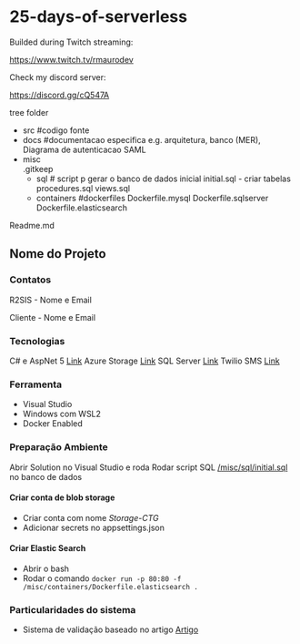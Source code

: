 # 25-days-of-serverless

Builded during Twitch streaming:

https://www.twitch.tv/rmaurodev

Check my discord server:

https://discord.gg/cQ547A




tree folder

- src 		#codigo fonte
- docs 		#documentacao especifica e.g. arquitetura, banco (MER), Diagrama de autenticacao SAML
- misc 		
	.gitkeep
	- sql	# script p gerar o banco de dados inicial
		initial.sql - criar tabelas
		procedures.sql 
		views.sql
	- containers	#dockerfiles
		Dockerfile.mysql
		Dockerfile.sqlserver
		Dockerfile.elasticsearch
	
Readme.md

## Nome do Projeto

### Contatos
R2SIS - Nome e Email

Cliente - Nome e Email

### Tecnologias

C# e AspNet 5 [Link](docs.microsoft.com)
Azure Storage [Link](azure.docs.microsoft.com)
SQL Server  [Link](azure.docs.microsoft.com)
Twilio SMS  [Link](azure.docs.microsoft.com)

### Ferramenta
- Visual Studio
- Windows com WSL2
- Docker Enabled

### Preparação Ambiente
Abrir Solution no Visual Studio e roda
Rodar script SQL [/misc/sql/initial.sql](/misc/sql/initial.sql) no banco de dados

#### Criar conta de blob storage
- Criar conta com nome *Storage-CTG*
- Adicionar secrets no appsettings.json

#### Criar Elastic Search
- Abrir o bash
- Rodar o comando `docker run -p 80:80 -f /misc/containers/Dockerfile.elasticsearch .`

### Particularidades do sistema

- Sistema de validação baseado no artigo [Artigo](https://google.com)

